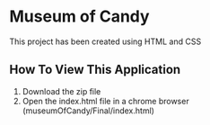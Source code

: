 # Museum of Candy
This project has been created using HTML and CSS

## How To View This Application
1. Download the zip file
2. Open the index.html file in a chrome browser (museumOfCandy/Final/index.html)
